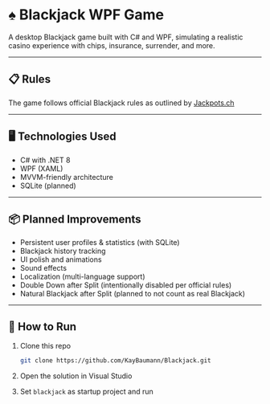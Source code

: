 
# ♠️ Blackjack WPF Game

A desktop Blackjack game built with C# and WPF, simulating a realistic casino experience with chips, insurance, surrender, and more.

---

## 📋 Rules

The game follows official Blackjack rules as outlined by [Jackpots.ch](https://www.jackpots.ch/de/regeln/blackjack?utm_source=google&utm_medium=cpc&utm_campaign=%3Fsea%3F_%28de%29_%7Bproduct%7D_%2Fgames%5C&utm_content=119484712492&utm_term=&gad_source=1&gad_campaignid=10627231346&gclid=CjwKCAjwvO7CBhAqEiwA9q2YJWXjscmRQakjxHhnubilin8AsLzGzQd5-oI8zLfk08xhGEjsRwiSRhoCtEwQAvD_BwE)

---

## 🖥️ Technologies Used

- C# with .NET 8
- WPF (XAML)
- MVVM-friendly architecture
- SQLite (planned)

---

## 📦 Planned Improvements

- Persistent user profiles & statistics (with SQLite)
- Blackjack history tracking
- UI polish and animations
- Sound effects
- Localization (multi-language support)
- Double Down after Split (intentionally disabled per official rules)
- Natural Blackjack after Split (planned to not count as real Blackjack)

---

## 🚀 How to Run

1. Clone this repo  
   ```bash
   git clone https://github.com/KayBaumann/Blackjack.git
   ```

2. Open the solution in Visual Studio

3. Set `blackjack` as startup project and run
